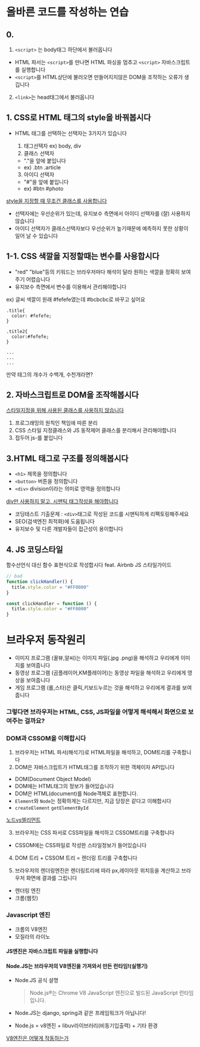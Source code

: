 # 올바른 코드를 작성하는 연습

## 0.

1. `<script>` 는 body태그 하단에서 불러옵니다

- HTML 파서는 `<script>`를 만나면 HTML 파싱을 멈추고 `<script>` 자바스크립트를 실행합니다
- `<script>`를 HTML상단에 불러오면 만들어지지않은 DOM을 조작하는 오류가 생깁니다

2. `<link>`는 head태그에서 불러옵니다

## 1. CSS로 HTML 태그의 style을 바꿔봅시다

- HTML 태그를 선택하는 선택자는 3가지가 있습니다

  1. 태그선택자 ex) body, div
  2. 클래스 선택자

  - "."을 앞에 붙입니다
  - ex) .btn .article

  3. 아이디 선택자

  - "#"을 앞에 붙입니다
  - ex) #btn #photo

[style을 지정할 때 무조건 클래스를 사용합니다](https://ui.toast.com/fe-guide/ko_HTMLCSS#%EC%8A%A4%ED%83%80%EC%9D%BC-%EC%A7%80%EC%A0%95-%EC%8B%9C-%EC%95%84%EC%9D%B4%EB%94%94-%EB%8C%80%EC%8B%A0-%ED%81%B4%EB%9E%98%EC%8A%A4%EB%A5%BC-%EC%82%AC%EC%9A%A9%ED%95%9C%EB%8B%A4)

- 선택자에는 우선순위가 있는데, 유지보수 측면에서 아이디 선택자를 (잘) 사용하지 않습니다
- 아이디 선택자가 클래스선택자보다 우선순위가 높기때문에 예측하지 못한 상황이 일어 날 수 있습니다

## 1-1. CSS 색깔을 지정할때는 변수를 사용합시다

- "red" "blue"등의 키워드는 브라우저마다 해석이 달라 원하는 색깔을 정확히 보여주기 어렵습니다
- 유지보수 측면에서 변수를 이용해서 관리해야합니다

ex) 글씨 색깔이 원래 #fefefe였는데 #bcbcbc로 바꾸고 싶어요

```
.title{
  color: #fefefe;
}

.title2{
  color:#fefefe;
}

...
...
...
```

만약 태그의 개수가 수백개, 수천개라면?

## 2. 자바스크립트로 DOM을 조작해봅시다

[스타일지정을 위해 사용된 클래스를 사용하지 않습니다](https://ui.toast.com/fe-guide/ko_HTMLCSS#%EC%9E%90%EB%B0%94%EC%8A%A4%ED%81%AC%EB%A6%BD%ED%8A%B8-hook%EC%97%90%EC%84%9C-%EC%8A%A4%ED%83%80%EC%9D%BC-%EC%A7%80%EC%A0%95%EC%9D%84-%EC%9C%84%ED%95%B4-%EB%A7%8C%EB%93%A4%EC%96%B4%EC%A7%84-%ED%81%B4%EB%9E%98%EC%8A%A4%EB%A5%BC-%EC%82%AC%EC%9A%A9%ED%95%98%EC%A7%80-%EC%95%8A%EB%8A%94%EB%8B%A4)

1. 프로그래밍의 원칙인 책임에 따른 분리
2. CSS 스타일 지정클래스와 JS 동작제어 클래스를 분리해서 관리해야합니다
3. 접두어 js-를 붙입니다

## 3.HTML 태그로 구조를 정의해봅시다

- `<h1>` 제목을 정의합니다
- `<button>` 버튼을 정의합니다
- `<div>` division이라는 의미로 영역을 정의합니다

[div만 사용하지 말고, 시맨틱 태그작성을 해야합니다](https://ui.toast.com/fe-guide/ko_HTMLCSS#%EB%AA%A9%EC%A0%81%EC%97%90-%EB%A7%9E%EB%8A%94-html-%ED%83%9C%EA%B7%B8%EB%A5%BC-%EC%82%AC%EC%9A%A9%ED%95%9C%EB%8B%A4)

- 코딩테스트 기출문제 : `<div>`태그로 작성된 코드를 시맨틱하게 리팩토링해주세요
- SEO(검색엔진 최적화)에 도움됩니다
- 유지보수 및 다른 개발자들이 접근성이 용이합니다

## 4. JS 코딩스타일

함수선언식 대신 함수 표현식으로 작성합시다 feat. Airbnb JS 스타일가이드

```js
// bad
function clickHandler() {
  title.style.color = "#FF0000"
}

const clickHandler = function () {
  title.style.color = "#FF0000"
}
```

# 브라우저 동작원리

- 이미지 프로그램 (꿀뷰,알씨)는 이미지 파일(.jpg .png)을 해석하고 우리에게 이미지를 보여줍니다
- 동영상 프로그램 (곰플레이어,KM플레이어)는 동영상 파일을 해석하고 우리에게 영상을 보여줍니다
- 게임 프로그램 (롤,스타)은 클릭,키보드누르는 것을 해석하고 우리에게 결과를 보여줍니다

### 그렇다면 브라우저는 HTML, CSS, JS파일을 어떻게 해석해서 화면으로 보여주는 걸까요?

### DOM과 CSSOM을 이해합시다

1. 브라우저는 HTML 파서(해석기)로 HTML파일을 해석하고, DOM트리를 구축합니다
2. DOM은 자바스크립트가 HTML태그를 조작하기 위한 객체이자 API입니다

- DOM(Document Object Model)
- DOM에는 HTML태그의 정보가 들어있습니다
- DOM은 HTML(document)를 Node객체로 표현합니다.
- `Element`와 `Node`는 정확하게는 다르지만, 지금 당장은 같다고 이해합시다
- `createElement` `getElementById`

[노드vs엘리먼트](https://img1.daumcdn.net/thumb/R1280x0/?scode=mtistory2&fname=https%3A%2F%2Fblog.kakaocdn.net%2Fdn%2FcxY8s1%2FbtqziD5fNy3%2Fri1R7tkD108xKle2BgRE8k%2Fimg.jpg)

3. 브라우저는 CSS 파서로 CSS파일을 해석하고 CSSOM트리를 구축합니다

- CSSOM에는 CSS파일로 작성한 스타일정보가 들어있습니다

4. DOM 트리 + CSSOM 트리 = 렌더링 트리를 구축합니다

5. 브라우저의 렌더링엔진은 렌더링트리에 따라 px,레이아웃 위치등을 계산하고 브라우저 화면에 결과를 그립니다

- 렌더링 엔진
- 크롬(웹킷)

### Javascript 엔진

- 크롬의 V8엔진
- 모질라의 라이노

#### JS엔진은 자바스크립트 파일을 실행합니다

#### Node.JS는 브라우저의 V8엔진을 가져와서 만든 런타임!(실행기)

- Node.JS 공식 설명

  > Node.js®는 Chrome V8 JavaScript 엔진으로 빌드된 JavaScript 런타임입니다.

- Node.JS는 django, spring과 같은 프레임워크가 아닙니다!

- Node.js = v8엔진 + libuv라이브러리(비동기입출력) + 기타 환경

[V8엔진은 어떻게 작동하는가](https://engineering.huiseoul.com/%EC%9E%90%EB%B0%94%EC%8A%A4%ED%81%AC%EB%A6%BD%ED%8A%B8%EB%8A%94-%EC%96%B4%EB%96%BB%EA%B2%8C-%EC%9E%91%EB%8F%99%ED%95%98%EB%8A%94%EA%B0%80-v8-%EC%97%94%EC%A7%84%EC%9D%98-%EB%82%B4%EB%B6%80-%EC%B5%9C%EC%A0%81%ED%99%94%EB%90%9C-%EC%BD%94%EB%93%9C%EB%A5%BC-%EC%9E%91%EC%84%B1%EC%9D%84-%EC%9C%84%ED%95%9C-%EB%8B%A4%EC%84%AF-%EA%B0%80%EC%A7%80-%ED%8C%81-6c6f9832c1d9)
